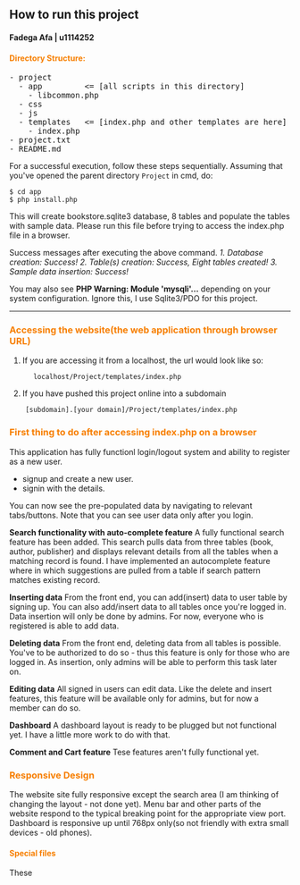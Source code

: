 ## How to run this project
#### Fadega Afa | u1114252

#### <span style="color:#f77f00">Directory Structure:</span>
<pre>
- project
  - app         <= [all scripts in this directory]
    - libcommon.php
  - css
  - js
  - templates   <= [index.php and other templates are here]
    - index.php
- project.txt
- README.md
</pre>
For a successful execution, follow these steps sequentially. Assuming that you've opened the parent directory `Project` in cmd, do:
````
$ cd app
$ php install.php

````
This will create bookstore.sqlite3 database, 8 tables and populate the tables with sample data. Please run this file before trying to access the index.php file in a browser.

Success messages after executing the above command.
*1. Database creation: Success!
 2. Table(s) creation: Success, Eight tables created!
 3. Sample data insertion: Success!*

You may also see **PHP Warning:  Module 'mysqli'...** depending on your system configuration. Ignore this, I use Sqlite3/PDO for this project.
___

### <span style="color:#f77f00">Accessing the website(the web application through browser URL)</span>
1. If you are accessing it from a localhost, the url would look like so:
````
      localhost/Project/templates/index.php
````
2. If you have pushed this project online into a subdomain

````
    [subdomain].[your domain]/Project/templates/index.php
````
### <span style="color:#f77f00">First thing to do after accessing index.php on a browser</span>

This application has fully functionl login/logout system and ability to register as a new user.
- signup  and create a new user.
- signin with the details.

You can now see the pre-populated data by navigating to relevant tabs/buttons. Note that you can see user data only after you login.

**Search functionality with auto-complete feature**
A fully functional search feature has been added. This search pulls data from three tables (book, author, publisher) and displays relevant details from all the tables when a matching record is found. I have implemented an autocomplete feature where in which suggestions are pulled from a table if search pattern matches existing record.

**Inserting data**
From the front end, you can add(insert) data to user table by signing up. You can also add/insert data to all tables once you're logged in. Data insertion will only be done by admins. For now, everyone who is registered is able to add data.

**Deleting data**
From the front end, deleting data from all tables is possible. You've to be authorized to do so - thus this feature is only for  those who are logged in. As insertion, only admins will be able to perform this task later on.

**Editing data**
All signed in users can edit data. Like the delete and insert features, this feature will be available only for admins, but for now a member can do so.

**Dashboard**
A dashboard layout is ready to be plugged but not functional yet. I have a little more work to do with that.

**Comment and Cart feature**
Tese features aren't fully functional yet.
### <span style="color:#f77f00">Responsive Design</span>
The website site fully responsive except the search area (I am thinking of changing the layout - not done yet). Menu bar and other parts of the website respond to the typical breaking point for the appropriate view port. Dashboard is responsive up until 768px only(so not friendly with extra small devices - old phones).

#### <span style="color:#f77f00">Special files</span>
These
